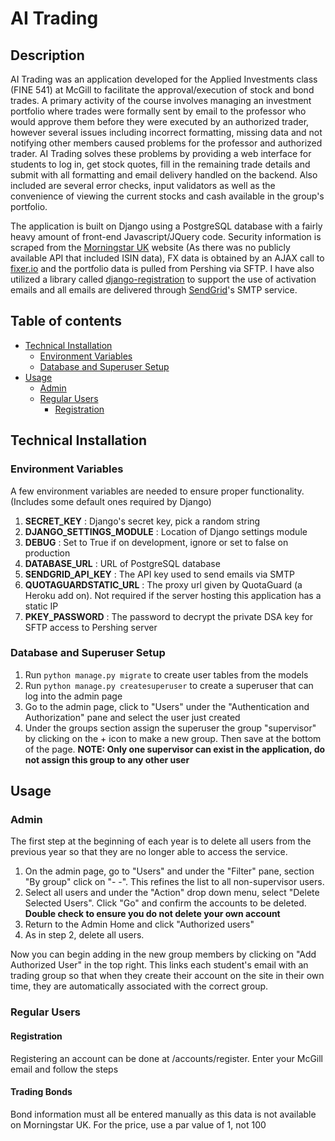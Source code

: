 # AI Trading

## Description

AI Trading was an application developed for the Applied Investments class (FINE 541) at McGill to facilitate the approval/execution of stock and bond trades. A primary activity of the course involves managing an investment portfolio where trades were formally sent by email to the professor who would approve them before they were executed by an authorized trader, however several issues including incorrect formatting, missing data and not notifying other members caused problems for the professor and authorized trader. AI Trading solves these problems by providing a web interface for students to log in, get stock quotes, fill in the remaining trade details and submit with all formatting and email delivery handled on the backend. Also included are several error checks, input validators as well as the convenience of viewing the current stocks and cash available in the group's portfolio.

The application is built on Django using a PostgreSQL database with a fairly heavy amount of front-end Javascript/JQuery code. Security information is scraped from the [Morningstar UK](http://www.morningstar.co.uk/uk/) website (As there was no publicly available API that included ISIN data), FX data is obtained by an AJAX call to [fixer.io](http://fixer.io/) and the portfolio data is pulled from Pershing via SFTP. I have also utilized a library called [django-registration](https://django-registration.readthedocs.io) to support the use of activation emails and all emails are delivered through [SendGrid](https://sendgrid.com/)'s SMTP service.

## Table of contents

- [Technical Installation](#technical-installation)
  * [Environment Variables](#environment-variables)
  * [Database and Superuser Setup](#database-and-superuser-setup)
- [Usage](#usage)
  * [Admin](#admin)
  * [Regular Users](#regular-users)
    + [Registration](#registration)

## Technical Installation

### Environment Variables
A few environment variables are needed to ensure proper functionality. (Includes some default ones required by Django)

1. **SECRET_KEY** : Django's secret key, pick a random string
2. **DJANGO_SETTINGS_MODULE** : Location of Django settings module
2. **DEBUG** : Set to True if on development, ignore or set to false on production
3. **DATABASE_URL** : URL of PostgreSQL database
4. **SENDGRID_API_KEY** : The API key used to send emails via SMTP
5. **QUOTAGUARDSTATIC_URL** : The proxy url given by QuotaGuard (a Heroku add on). Not required if the server hosting this application has a static IP
6. **PKEY_PASSWORD** : The password to decrypt the private DSA key for SFTP access to Pershing server

### Database and Superuser Setup

1. Run `python manage.py migrate` to create user tables from the models
2. Run `python manage.py createsuperuser` to create a superuser that can log into the admin page
3. Go to the admin page, click to "Users" under the "Authentication and Authorization" pane and select the user just created
4. Under the groups section assign the superuser the group "supervisor" by clicking on the + icon to make a new group. Then save at the bottom of the page.
**NOTE: Only one supervisor can exist in the application, do not assign this group to any other user**

## Usage

### Admin

The first step at the beginning of each year is to delete all users from the previous year so that they are no longer able to access the service.
1. On the admin page, go to "Users" and under the "Filter" pane, section "By group" click on "- -". This refines the list to all non-supervisor users.
2. Select all users and under the "Action" drop down menu, select "Delete Selected Users". Click "Go" and confirm the accounts to be deleted. **Double check to ensure you do not delete your own account**
3. Return to the Admin Home and click "Authorized users"
4. As in step 2, delete all users.

Now you can begin adding in the new group members by clicking on "Add Authorized User" in the top right. This links each student's email with an trading group so that when they create their account on the site in their own time, they are automatically associated with the correct group.

### Regular Users

#### Registration
Registering an account can be done at /accounts/register. Enter your McGill email and follow the steps

#### Trading Bonds
Bond information must all be entered manually as this data is not available on Morningstar UK. For the price, use a par value of 1, not 100